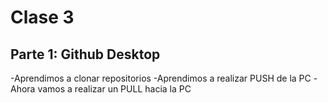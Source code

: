 # Clase 3

## Parte 1: Github Desktop

-Aprendimos a clonar repositorios
-Aprendimos a realizar PUSH de la PC
-Ahora vamos a realizar un PULL hacia la PC
